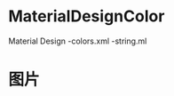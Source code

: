 # MaterialDesignColor
Material Design
   -colors.xml
   -string.ml 
# 图片
<p><img src="http://img.blog.csdn.net/20140924131058231?watermark/2/text/aHR0cDovL2Jsb2cuY3Nkbi5uZXQvY3JhenlqaWFuZw==/font/5a6L5L2T/fontsize/400/fill/I0JBQkFCMA==/dissolve/70/gravity/Center" alt=""></p>
<p><img src="http://img.blog.csdn.net/20140924131107217?watermark/2/text/aHR0cDovL2Jsb2cuY3Nkbi5uZXQvY3JhenlqaWFuZw==/font/5a6L5L2T/fontsize/400/fill/I0JBQkFCMA==/dissolve/70/gravity/Center" alt=""><br>
</p>
<p><img src="http://img.blog.csdn.net/20140924131121584" alt=""><br>
</p>
<p><img src="http://img.blog.csdn.net/20140924131132754" alt=""><br>
</p>
<p><img src="http://img.blog.csdn.net/20140924131138167" alt=""><br>
</p>
<p><img src="http://img.blog.csdn.net/20140924131000328" alt=""><br>
</p>
<p><img src="http://img.blog.csdn.net/20140924131153361" alt=""><br>
</p>
